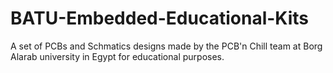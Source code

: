 # BATU-Embedded-Educational-Kits
A set of PCBs and Schmatics designs made by the PCB'n Chill team at Borg Alarab university in Egypt for educational purposes.
